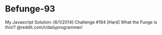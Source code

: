 Befunge-93
==========

My Javascript Solution: [6/1/2014] Challenge #164 [Hard] What the Funge is this!? @reddit.com/r/dailyprogrammer/
